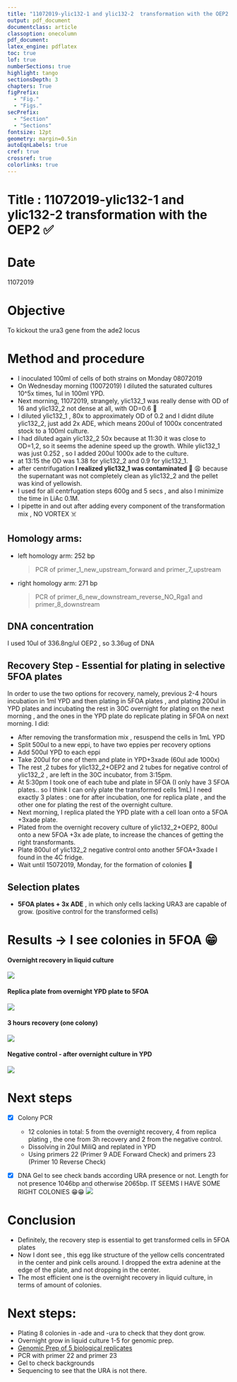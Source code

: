 ```yaml
---
title: "11072019-ylic132-1 and ylic132-2  transformation with the OEP2 "
output: pdf_document
documentclass: article
classoption: onecolumn
pdf_document:
latex_engine: pdflatex
toc: true
lof: true
numberSections: true
highlight: tango
sectionsDepth: 3
chapters: True
figPrefix:
  - "Fig."
  - "Figs."
secPrefix:
  - "Section"
  - "Sections"
fontsize: 12pt
geometry: margin=0.5in
autoEqnLabels: true
cref: true
crossref: true
colorlinks: true
---
```


# Title : 11072019-ylic132-1 and ylic132-2  transformation with the OEP2 :white_check_mark:

# Date
11072019

# Objective
To kickout the ura3 gene from the ade2 locus

# Method and procedure
- I inoculated 100ml of cells of both strains on Monday 08072019
- On Wednesday morning (10072019) I diluted the saturated cultures 10^5x times, 1ul in 100ml YPD.
- Next morning, 11072019, strangely, ylic132_1 was really dense with OD of 16 and ylic132_2 not dense at all, with OD=0.6 🤔
- I diluted ylic132_1 , 80x to approximately OD of 0.2 and I didnt dilute ylic132_2, just add 2x ADE, which means 200ul of 1000x concentrated stock to a 100ml culture.
- I had diluted again ylic132_2 50x because at 11:30 it was close to OD=1,2, so it seems the adenine speed up the growth. While ylic132_1 was just 0.252 , so I added 200ul 1000x ade to the culture.
- at 13:15 the OD was 1.38 for ylic132_2 and 0.9 for ylic132_1.
- after centrifugation **I realized ylic132_1 was contaminated** 😬 😩 because the supernatant was not completely clean as ylic132_2 and the pellet was kind of yellowish.
- I used for all centrfugation steps 600g and 5 secs , and also I minimize the time in LiAc 0.1M.
- I pipette in and out after adding every component  of the transformation mix , NO VORTEX ☠️
## Homology arms:
* left homology arm: 252 bp
  > PCR of primer_1_new_upstream_forward and primer_7_upstream
* right homology arm: 271 bp
  > PCR of primer_6_new_downstream_reverse_NO_Rga1 and primer_8_downstream



## DNA concentration
 I used 10ul of 336.8ng/ul OEP2 , so 3.36ug of DNA

## Recovery Step - Essential for plating in selective 5FOA plates

In order to use the two options for recovery, namely, previous 2-4 hours incubation in 1ml YPD and then plating in 5FOA plates , and plating 200ul in YPD plates and incubating the rest in 30C overnight for plating on the next morning , and the ones in the YPD plate do replicate plating in 5FOA on next morning. I did:

- After removing the transformation mix , resuspend the cells in 1mL YPD
- Split 500ul to a new eppi, to have two eppies per recovery options
- Add 500ul YPD to each eppi
- Take 200ul for one of them and plate in YPD+3xade (60ul ade 1000x)
- The rest ,2 tubes for  ylic132_2+OEP2 and 2 tubes for negative control of ylic132_2 , are left in the 30C incubator, from 3:15pm.
- At 5:30pm I took one of each tube and plate in 5FOA (I only have 3 5FOA plates.. so I think I can only plate the transformed cells 1mL) I need exactly 3 plates : one for after incubation, one for replica plate , and the other one for plating the rest of the overnight culture.
- Next morning, I replica plated the YPD plate with a cell loan onto a 5FOA +3xade plate.
- Plated from the overnight recovery culture of ylic132_2+OEP2, 800ul onto a new 5FOA +3x ade plate, to increase the chances of getting the right transformants.
- Plate 800ul of ylic132_2 negative control onto another 5FOA+3xade I found in the 4C fridge.
- Wait until 15072019, Monday, for the formation of colonies 🙏

## Selection plates
- **5FOA plates + 3x ADE** , in which only cells lacking URA3 are capable of grow. (positive control for the transformed cells)


# Results -> I see colonies in 5FOA 😁

#### Overnight recovery in liquid culture
![](../images/overnight-recovery-liquid-culture-5foa.jpg)
#### Replica plate from overnight YPD plate to 5FOA
![](../images/replica-plate-from-ypd-to-foa.jpg)
#### 3 hours recovery (one colony)
![](../images/3h-recovery-5foa.jpg)
#### Negative control - after overnight culture in YPD
![](../images/negative-control-ylic132-2.jpg)

# Next steps
- [x] Colony PCR

    - 12 colonies in total: 5 from the overnight recovery, 4 from replica plating , the one from 3h recovery and 2 from the negative control.
    - Dissolving in 20ul MiliQ and replated in YPD
    - Using primers 22 (Primer 9 ADE Forward Check) and primers 23 (Primer 10 Reverse Check)
- [x] DNA Gel to see check bands according URA presence or not. Length for not presence 1046bp and otherwise 2065bp. IT SEEMS I HAVE SOME RIGHT COLONIES 😁😁
![](../images/ylic132_2+oep2-2019-07-15-15hr-47min_edited.png)
# Conclusion
 - Definitely, the recovery step is essential to get transformed cells in 5FOA plates
 - Now I dont see , this egg like structure of the yellow cells concentrated in the center and pink cells around. I dropped the extra adenine at the edge of the plate, and not dropping in the center.
 - The most efficient one is the overnight recovery in liquid culture, in terms of amount of colonies.
 # Next steps:
 - Plating 8 colonies in -ade and -ura to check that they dont grow.
 - Overnight grow in liquid culture 1-5 for genomic prep.
 - [Genomic Prep of 5 biological replicates](./2019-07-17_Exp-Genomic-prep-ylic133-clones.md)
 - PCR with primer 22 and primer 23
 - Gel to check backgrounds
 - Sequencing to see that the URA is not there.
